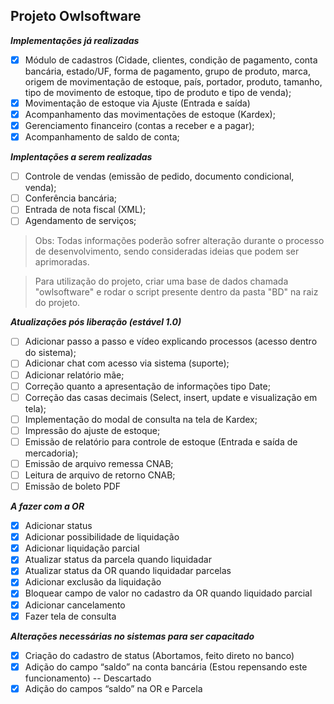 ## Projeto Owlsoftware

**_Implementações já realizadas_**

- [x] Módulo de cadastros (Cidade, clientes, condição de pagamento, conta bancária, estado/UF, forma de pagamento, grupo de produto, marca, origem de movimentação de estoque, país, portador, produto, tamanho, tipo de movimento de estoque, tipo de produto e tipo de venda);
- [x] Movimentação de estoque via Ajuste (Entrada e saída)
- [x] Acompanhamento das movimentações de estoque (Kardex);
- [x] Gerenciamento financeiro (contas a receber e a pagar);
- [x] Acompanhamento de saldo de conta;

**_Implentações a serem realizadas_**

- [ ] Controle de vendas (emissão de pedido, documento condicional, venda);
- [ ] Conferência bancária;
- [ ] Entrada de nota fiscal (XML);
- [ ] Agendamento de serviços;

> Obs: Todas informações poderão sofrer alteração durante o processo de desenvolvimento, sendo consideradas ideias que podem ser aprimoradas.


> Para utilização do projeto, criar uma base de dados chamada "owlsoftware" e rodar o script presente dentro da pasta "BD" na raiz do projeto. 

**_Atualizações pós liberação (estável 1.0)_**

- [ ] Adicionar passo a passo e vídeo explicando processos (acesso dentro do sistema);
- [ ] Adicionar chat com acesso via sistema (suporte);
- [ ] Adicionar relatório mãe;
- [ ] Correção quanto a apresentação de informações tipo Date;
- [ ] Correção das casas decimais (Select, insert, update e visualização em tela);
- [ ] Implementação do modal de consulta na tela de Kardex;
- [ ] Impressão do ajuste de estoque;
- [ ] Emissão de relatório para controle de estoque (Entrada e saída de mercadoria);
- [ ] Emissão de arquivo remessa CNAB;
- [ ] Leitura de arquivo de retorno CNAB;
- [ ] Emissão de boleto PDF

**_A fazer com a OR_**

- [x] Adicionar status 
- [x] Adicionar possibilidade de liquidação 
- [x] Adicionar liquidação parcial
- [x] Atualizar status da parcela quando liquidadar
- [x] Atualizar status da OR quando liquidadar parcelas
- [x] Adicionar exclusão da liquidação
- [x] Bloquear campo de valor no cadastro da OR quando liquidado parcial
- [x] Adicionar cancelamento 
- [x] Fazer tela de consulta 

**_Alterações necessárias no sistemas para ser capacitado_**

- [x] Criação do cadastro de status (Abortamos, feito direto no banco)
- [x] Adição do campo “saldo” na conta bancária (Estou repensando este funcionamento) -- Descartado
- [x] Adição do campos “saldo” na OR e Parcela

